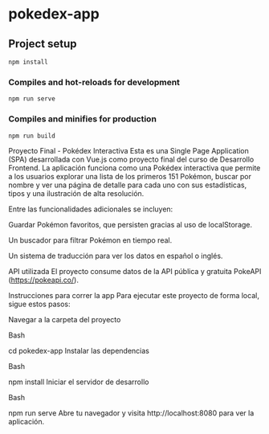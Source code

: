 # pokedex-app

## Project setup

```
npm install
```

### Compiles and hot-reloads for development

```
npm run serve
```

### Compiles and minifies for production

```
npm run build
```

Proyecto Final - Pokédex Interactiva
Esta es una Single Page Application (SPA) desarrollada con Vue.js como proyecto final del curso de Desarrollo Frontend. La aplicación funciona como una Pokédex interactiva que permite a los usuarios explorar una lista de los primeros 151 Pokémon, buscar por nombre y ver una página de detalle para cada uno con sus estadísticas, tipos y una ilustración de alta resolución.

Entre las funcionalidades adicionales se incluyen:

Guardar Pokémon favoritos, que persisten gracias al uso de localStorage.

Un buscador para filtrar Pokémon en tiempo real.

Un sistema de traducción para ver los datos en español o inglés.

API utilizada
El proyecto consume datos de la API pública y gratuita PokeAPI (https://pokeapi.co/).

Instrucciones para correr la app
Para ejecutar este proyecto de forma local, sigue estos pasos:

Navegar a la carpeta del proyecto

Bash

cd pokedex-app
Instalar las dependencias

Bash

npm install
Iniciar el servidor de desarrollo

Bash

npm run serve
Abre tu navegador y visita http://localhost:8080 para ver la aplicación.
